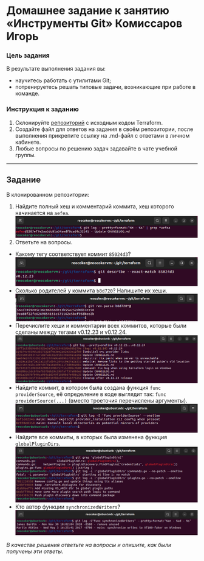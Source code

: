 # Домашнее задание к занятию «Инструменты Git» Комиссаров Игорь

### Цель задания

В результате выполнения задания вы:

* научитесь работать с утилитами Git;
* потренируетесь решать типовые задачи, возникающие при работе в команде. 

### Инструкция к заданию

1. Склонируйте [репозиторий](https://github.com/hashicorp/terraform) с исходным кодом Terraform.
2. Создайте файл для ответов на задания в своём репозитории, после выполнения прикрепите ссылку на .md-файл с ответами в личном кабинете.
3. Любые вопросы по решению задач задавайте в чате учебной группы.

------

## Задание

В клонированном репозитории:

1. Найдите полный хеш и комментарий коммита, хеш которого начинается на `aefea`.
![1.png](./img/1.png)
2. Ответьте на вопросы.

* Какому тегу соответствует коммит `85024d3`?
![2.1.png](./img/2.1.png)
* Сколько родителей у коммита `b8d720`? Напишите их хеши.
![3.png](./img/3.png)
* Перечислите хеши и комментарии всех коммитов, которые были сделаны между тегами  v0.12.23 и v0.12.24.
![4.png](./img/4.png)
* Найдите коммит, в котором была создана функция `func providerSource`, её определение в коде выглядит так: `func providerSource(...)` (вместо троеточия перечислены аргументы).
![5.png](./img/5.png)
* Найдите все коммиты, в которых была изменена функция `globalPluginDirs`.
![6.png](./img/6.png)
* Кто автор функции `synchronizedWriters`?
![7.png](./img/7.png) 

*В качестве решения ответьте на вопросы и опишите, как были получены эти ответы.*

